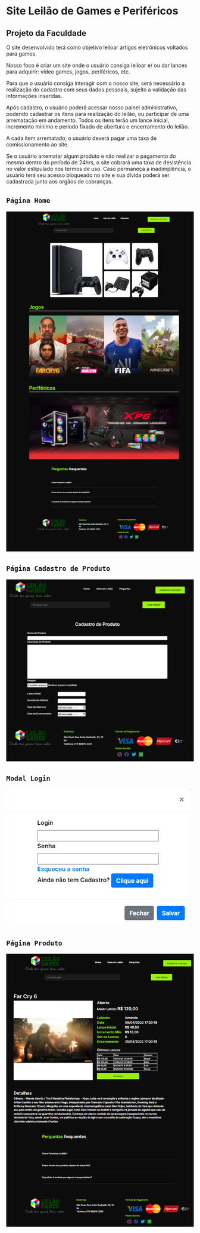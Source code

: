 # Site Leilão de Games e Periféricos
## Projeto da Faculdade

O site desenvolvido terá como objetivo leiloar artigos eletrônicos voltados para games.

Nosso foco é criar um site onde o usuário consiga leiloar e/ ou dar lances para adquirir: vídeo games,
jogos, periféricos, etc.

Para que o usuário consiga interagir com o nosso site, será necessário a realização do cadastro com
seus dados pessoais, sujeito a validação das informações inseridas.

Após cadastro, o usuário poderá acessar nosso painel administrativo, podendo cadastrar os itens
para realização do leilão, ou participar de uma arrematação em andamento. Todos os itens terão um
lance inicial, incremento mínimo e período fixado de abertura e encerramento do leilão.

A cada item arrematado, o usuário deverá pagar uma taxa de comissionamento ao site.

Se o usuário arrematar algum produto e não realizar o pagamento do mesmo dentro do período de
24hrs, o site cobrará uma taxa de desistência no valor estipulado nos termos de uso. Caso
permaneça a inadimplência, o usuário terá seu acesso bloqueado no site e sua dívida poderá ser
cadastrada junto aos orgãos de cobranças.

## `Página Home`

![Home da Página](PrintTelas/Home.PNG)

## `Página Cadastro de Produto`

![CAdastro de Produto](PrintTelas/Cadastro-Produto.PNG)

## `Modal Login`

![Modal Login](PrintTelas/Modal-Login.PNG)

## `Página Produto`

![Página Produto](PrintTelas/Produto.PNG)